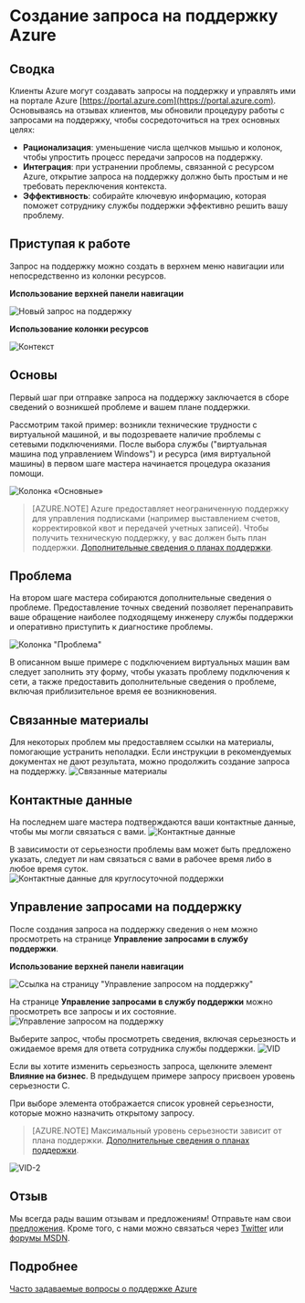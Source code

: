 <properties
	 pageTitle="Создание запроса на поддержку Azure | Microsoft Azure"
	 description="Создание запроса на поддержку Azure"
	 services="Azure Supportability"
	 documentationCenter=""
	 authors="ganganarayanan"
	 manager="scotthit"
	 editor=""/>
	 
<tags
	 ms.service="azure-supportability"
	 ms.workload="na"
	 ms.tgt_pltfrm="na"
	 ms.devlang="na"
	 ms.topic="article"
	 ms.date="03/24/2016"
	 ms.author="gangan"/>

# Создание запроса на поддержку Azure

## Сводка
Клиенты Azure могут создавать запросы на поддержку и управлять ими на портале Azure [https://portal.azure.com](https://portal.azure.com). Основываясь на отзывах клиентов, мы обновили процедуру работы с запросами на поддержку, чтобы сосредоточиться на трех основных целях:

- **Рационализация**: уменьшение числа щелчков мышью и колонок, чтобы упростить процесс передачи запросов на поддержку.
- **Интеграция**: при устранении проблемы, связанной с ресурсом Azure, открытие запроса на поддержку должно быть простым и не требовать переключения контекста.
- **Эффективность**: собирайте ключевую информацию, которая поможет сотруднику службы поддержки эффективно решить вашу проблему.

## Приступая к работе
Запрос на поддержку можно создать в верхнем меню навигации или непосредственно из колонки ресурсов.

**Использование верхней панели навигации**

![Новый запрос на поддержку](./media/how-to-create-azure-support-request/NewSupportRequest.png)

**Использование колонки ресурсов**

![Контекст](./media/how-to-create-azure-support-request/Incontext.png)

## Основы
Первый шаг при отправке запроса на поддержку заключается в сборе сведений о возникшей проблеме и вашем плане поддержки.

Рассмотрим такой пример: возникли технические трудности с виртуальной машиной, и вы подозреваете наличие проблемы с сетевыми подключениями. После выбора службы ("виртуальная машина под управлением Windows") и ресурса (имя виртуальной машины) в первом шаге мастера начинается процедура оказания помощи.

![Колонка «Основные»](./media/how-to-create-azure-support-request/Basics.png)

>[AZURE.NOTE] Azure предоставляет неограниченную поддержку для управления подписками (например выставлением счетов, корректировкой квот и передачей учетных записей). Чтобы получить техническую поддержку, у вас должен быть план поддержки. [Дополнительные сведения о планах поддержки](https://azure.microsoft.com/support/plans).

## Проблема
На втором шаге мастера собираются дополнительные сведения о проблеме. Предоставление точных сведений позволяет перенаправить ваше обращение наиболее подходящему инженеру службы поддержки и оперативно приступить к диагностике проблемы.

![Колонка "Проблема"](./media/how-to-create-azure-support-request/Problem.png)

В описанном выше примере с подключением виртуальных машин вам следует заполнить эту форму, чтобы указать проблему подключения к сети, а также предоставить дополнительные сведения о проблеме, включая приблизительное время ее возникновения.

## Связанные материалы
Для некоторых проблем мы предоставляем ссылки на материалы, помогающие устранить неполадки. Если инструкции в рекомендуемых документах не дают результата, можно продолжить создание запроса на поддержку. ![Связанные материалы](./media/how-to-create-azure-support-request/RelatedHelp.png)

## Контактные данные
На последнем шаге мастера подтверждаются ваши контактные данные, чтобы мы могли связаться с вами. ![Контактные данные](./media/how-to-create-azure-support-request/ContactInformation.png)

В зависимости от серьезности проблемы вам может быть предложено указать, следует ли нам связаться с вами в рабочее время либо в любое время суток. ![Контактные данные для круглосуточной поддержки](./media/how-to-create-azure-support-request/ContactInformation-2.png)

## Управление запросами на поддержку
После создания запроса на поддержку сведения о нем можно просмотреть на странице **Управление запросами в службу поддержки**.

**Использование верхней панели навигации**

![Ссылка на страницу "Управление запросом на поддержку"](./media/how-to-create-azure-support-request/ManageSupportRequest-link.png)

На странице **Управление запросами в службу поддержки** можно просмотреть все запросы и их состояние. ![Управление запросом на поддержку](./media/how-to-create-azure-support-request/ManageSupportRequest.png)

Выберите запрос, чтобы просмотреть сведения, включая серьезность и ожидаемое время для ответа сотрудника службы поддержки. ![VID](./media/how-to-create-azure-support-request/VID.png)

Если вы хотите изменить серьезность запроса, щелкните элемент **Влияние на бизнес**. В предыдущем примере запросу присвоен уровень серьезности C.

При выборе элемента отображается список уровней серьезности, которые можно назначить открытому запросу.

>[AZURE.NOTE] Максимальный уровень серьезности зависит от плана поддержки. [Дополнительные сведения о планах поддержки](https://azure.microsoft.com/support/plans).

![VID-2](./media/how-to-create-azure-support-request/VID-2.png)

## Отзыв
Мы всегда рады вашим отзывам и предложениям! Отправьте нам свои [предложения](https://feedback.azure.com/forums/266794-support-feedback). Кроме того, с нами можно связаться через [Twitter](https://twitter.com/azuresupport) или [форумы MSDN](https://social.msdn.microsoft.com/Forums/azure).

## Подробнее
[Часто задаваемые вопросы о поддержке Azure](https://azure.microsoft.com/support/faq)

<!---HONumber=AcomDC_0330_2016-->